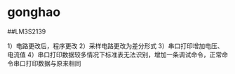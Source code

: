 # gonghao
##LM3S2139

1）电路更改后，程序更改
2）采样电路更改为差分形式
3）串口打印增加电压、电流值
4）串口打印数据较多情况下标准表无法识别，增加一条调试命令，正常命令串口打印数据与原来相同
